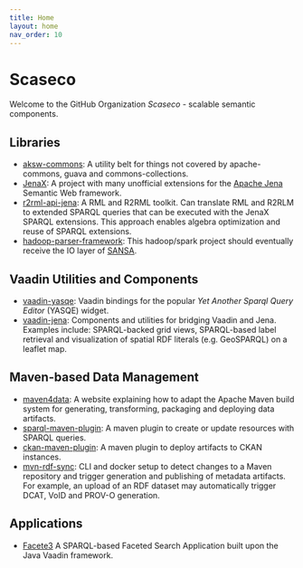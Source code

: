 ```yaml
---
title: Home
layout: home
nav_order: 10
---
```


# Scaseco

Welcome to the GitHub Organization *Scaseco* - scalable semantic components.

## Libraries

* [aksw-commons](https://github.com/SmartDataAnalytics/aksw-commons): A utility belt for things not covered by apache-commons, guava and commons-collections.
* [JenaX](https://github.com/Scaseco/jenax): A project with many unofficial extensions for the [Apache Jena](https://github.com/apache/jena/) Semantic Web framework.
* [r2rml-api-jena](https://github.com/Scaseco/r2rml-api-jena): A RML and R2RML toolkit. Can translate RML and R2RLM to extended SPARQL queries that can be executed with the JenaX SPARQL extensions. This approach enables algebra optimization and reuse of SPARQL extensions.
* [hadoop-parser-framework](https://github.com/Scaseco/hadoop-parser-framework): This hadoop/spark project should eventually receive the IO layer of [SANSA](https://github.com/SANSA-Stack/SANSA-Stack).


## Vaadin Utilities and Components

* [vaadin-yasqe](https://github.com/Scaseco/vaadin-yasqe): Vaadin bindings for the popular *Yet Another Sparql Query Editor* (YASQE) widget.
* [vaadin-jena](https://github.com/Scaseco/vaadin-jena): Components and utilities for bridging Vaadin and Jena. Examples include: SPARQL-backed grid views, SPARQL-based label retrieval and visualization of spatial RDF literals (e.g. GeoSPARQL) on a leaflet map.

## Maven-based Data Management

* [maven4data](https://scaseco.github.io/maven4data/): A website explaining how to adapt the Apache Maven build system for generating, transforming, packaging and deploying data artifacts.
* [sparql-maven-plugin](https://github.com/Scaseco/sparql-maven-plugin): A maven plugin to create or update resources with SPARQL queries.
* [ckan-maven-plugin](https://github.com/Scaseco/ckan-maven-plugin): A maven plugin to deploy artifacts to CKAN instances.
* [mvn-rdf-sync](https://github.com/Scaseco/mvn-rdf-sync): CLI and docker setup to detect changes to a Maven repository and trigger generation and publishing of metadata artifacts. For example, an upload of an RDF dataset may automatically trigger DCAT, VoID and PROV-O generation.


## Applications

* [Facete3](https://github.com/Scaseco/facete3) A SPARQL-based Faceted Search Application built upon the Java Vaadin framework.


